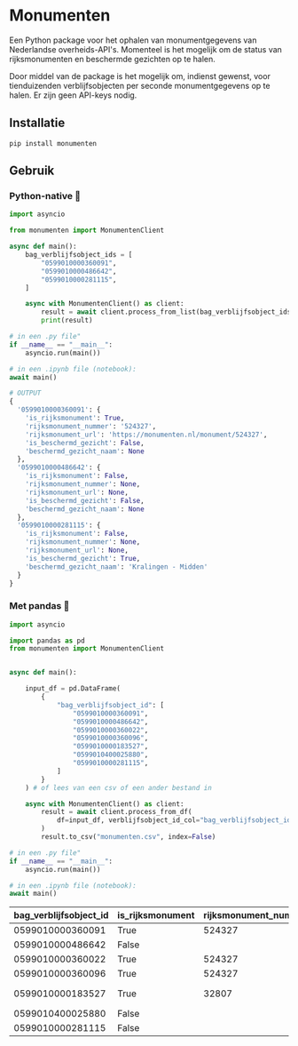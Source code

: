 # Monumenten

Een Python package voor het ophalen van monumentgegevens van Nederlandse overheids-API's. Momenteel is het mogelijk om de status van rijksmonumenten en beschermde gezichten op te halen.

Door middel van de package is het mogelijk om, indienst gewenst, voor tienduizenden verblijfsobjecten per seconde monumentgegevens op te halen. Er zijn geen API-keys nodig.

## Installatie

`pip install monumenten`

## Gebruik

### Python-native 🐍

```python
import asyncio

from monumenten import MonumentenClient

async def main():
    bag_verblijfsobject_ids = [
        "0599010000360091",
        "0599010000486642",
        "0599010000281115",
    ]

    async with MonumentenClient() as client:
        result = await client.process_from_list(bag_verblijfsobject_ids)
        print(result)

# in een .py file"
if __name__ == "__main__":
    asyncio.run(main())

# in een .ipynb file (notebook):
await main()
```

```python
# OUTPUT
{
  '0599010000360091': {
    'is_rijksmonument': True,
    'rijksmonument_nummer': '524327',
    'rijksmonument_url': 'https://monumenten.nl/monument/524327',
    'is_beschermd_gezicht': False,
    'beschermd_gezicht_naam': None
  },
  '0599010000486642': {
    'is_rijksmonument': False,
    'rijksmonument_nummer': None,
    'rijksmonument_url': None,
    'is_beschermd_gezicht': False,
    'beschermd_gezicht_naam': None
  },
  '0599010000281115': {
    'is_rijksmonument': False,
    'rijksmonument_nummer': None,
    'rijksmonument_url': None,
    'is_beschermd_gezicht': True,
    'beschermd_gezicht_naam': 'Kralingen - Midden'
  }
}
```

### Met pandas 🐼

```python
import asyncio

import pandas as pd
from monumenten import MonumentenClient


async def main():

    input_df = pd.DataFrame(
        {
            "bag_verblijfsobject_id": [
                "0599010000360091",
                "0599010000486642",
                "0599010000360022",
                "0599010000360096",
                "0599010000183527",
                "0599010400025880",
                "0599010000281115",
            ]
        }
    ) # of lees van een csv of een ander bestand in

    async with MonumentenClient() as client:
        result = await client.process_from_df(
            df=input_df, verblijfsobject_id_col="bag_verblijfsobject_id"
        )
        result.to_csv("monumenten.csv", index=False)

# in een .py file"
if __name__ == "__main__":
    asyncio.run(main())

# in een .ipynb file (notebook):
await main()
```

| bag_verblijfsobject_id | is_rijksmonument | rijksmonument_nummer | rijksmonument_url                     | is_beschermd_gezicht | beschermd_gezicht_naam          |
| ---------------------- | ---------------- | -------------------- | ------------------------------------- | -------------------- | ------------------------------- |
| 0599010000360091       | True             | 524327               | https://monumenten.nl/monument/524327 | False                |                                 |
| 0599010000486642       | False            |                      |                                       | False                |                                 |
| 0599010000360022       | True             | 524327               | https://monumenten.nl/monument/524327 | False                |                                 |
| 0599010000360096       | True             | 524327               | https://monumenten.nl/monument/524327 | False                |                                 |
| 0599010000183527       | True             | 32807                | https://monumenten.nl/monument/32807  | True                 | Rotterdam - Scheepvaartkwartier |
| 0599010400025880       | False            |                      |                                       | False                |                                 |
| 0599010000281115       | False            |                      |                                       | True                 | Kralingen - Midden              |
